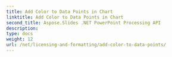 ```yaml
---
title: Add Color to Data Points in Chart
linktitle: Add Color to Data Points in Chart
second_title: Aspose.Slides .NET PowerPoint Processing API
description: 
type: docs
weight: 12
url: /net/licensing-and-formatting/add-color-to-data-points/
---
```

